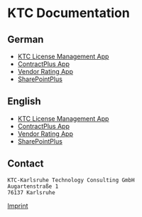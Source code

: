 # KTC Documentation

## German

- [KTC License Management App](ktc-license-management/DE/ktc-license-management-DE.md)
- [ContractPlus App](ContractPlus/DE/ContractPlus_DE.md)
- [Vendor Rating App](vendor-rating/DE/vendor-rating_DE.md)
- [SharePointPlus](SharePointPlus/DE/SharePointPlus_DE.md)
<!--- [Messenger App](messenger-app/DE/messenger-app.md)-->
<!--- [Smart Calendar](smart-calendar/DE/smart-calendar.md)-->

## English

- [KTC License Management App](ktc-license-management/EN/ktc-license-management-EN.md)
- [ContractPlus App](ContractPlus/EN/ContractPlus_EN.md)
- [Vendor Rating App](vendor-rating/EN/vendor-rating_EN.md)
- [SharePointPlus](SharePointPlus/EN/SharePointPlus_EN.md)

## Contact

```
KTC-Karlsruhe Technology Consulting GmbH
Augartenstraße 1
76137 Karlsruhe
```

[Imprint](https://www.ktc.de/)
